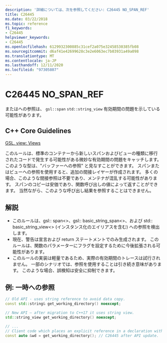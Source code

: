 ```yaml
---
description: '詳細については、次を参照してください: C26445 NO_SPAN_REF'
title: C26445
ms.date: 03/22/2018
ms.topic: reference
f1_keywords:
- C26445
helpviewer_keywords:
- C26445
ms.openlocfilehash: 6129932300885c31cef2a075e32458530385fb08
ms.sourcegitcommit: d6af41e42699628c3e2e6063ec7b03931a49a098
ms.translationtype: MT
ms.contentlocale: ja-JP
ms.lasthandoff: 12/11/2020
ms.locfileid: "97305807"
---
```

# <a name="c26445-no_span_ref"></a>C26445 NO_SPAN_REF

またはへの参照は、 `gsl::span` `std::string_view` 有効期間の問題を示している可能性があります。

## <a name="c-core-guidelines"></a>C++ Core Guidelines

[GSL. view: Views](https://github.com/isocpp/CppCoreGuidelines/blob/master/CppCoreGuidelines.md#gslview-views)

このルールは、標準のコンテナーから新しいスパンおよびビューの種類に移行されたコードで発生する可能性がある微妙な有効期間の問題をキャッチします。 このような型は、"バッファーへの参照" と見なすことができます。 スパンまたはビューへの参照を使用すると、追加の間接レイヤーが作成されます。 多くの場合、このような間接参照は不要であり、メンテナが混乱する可能性があります。 スパンのコピーは安価であり、関数呼び出しの値によって返すことができます。 当然ながら、このような呼び出し結果を参照することはできません。

## <a name="remarks"></a>解説

- このルールは、gsl:: span<>、gsl:: basic_string_span<>、および std:: basic_string_view<>  (インスタンス化のエイリアスを含む) への参照を検出します。
- 現在、警告は宣言および return ステートメントでのみ生成されます。 このルールは、関数のパラメーターにフラグを設定するために今後拡張される可能性があります。
- このルールの実装は軽量であるため、実際の有効期間のトレースは試行されません。 一部のシナリオでは、参照を使用することは引き続き意味があります。 このような場合、誤検知は安全に抑制できます。

## <a name="example-reference-to-a-temporary"></a>例: 一時への参照

```cpp
// Old API - uses string reference to avoid data copy.
const std::string& get_working_directory() noexcept;

// New API – after migration to C++17 it uses string view.
std::string_view get_working_directory() noexcept;

// ...
// Client code which places an explicit reference in a declaration with auto specifier.
const auto &wd = get_working_directory(); // C26445 after API update.
```
